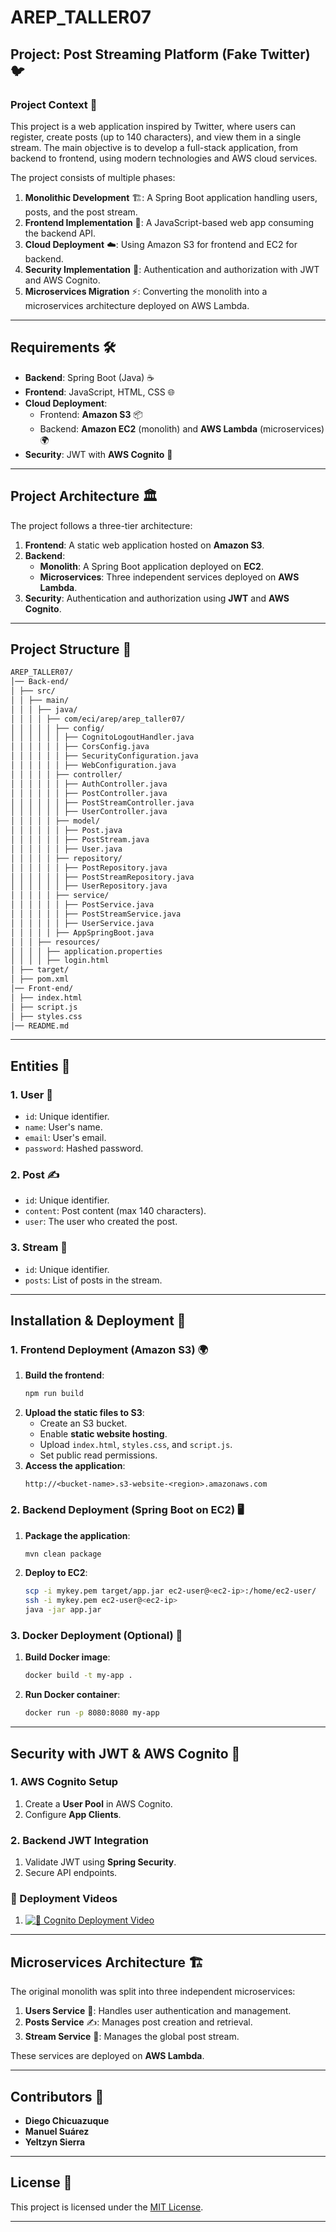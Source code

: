 # **AREP_TALLER07**
## **Project: Post Streaming Platform (Fake Twitter) 🐦**

### **Project Context** 📖
This project is a web application inspired by Twitter, where users can register, create posts (up to 140 characters), and view them in a single stream. The main objective is to develop a full-stack application, from backend to frontend, using modern technologies and AWS cloud services.

The project consists of multiple phases:
1. **Monolithic Development** 🏗️: A Spring Boot application handling users, posts, and the post stream.
2. **Frontend Implementation** 🎨: A JavaScript-based web app consuming the backend API.
3. **Cloud Deployment** ☁️: Using Amazon S3 for frontend and EC2 for backend.
4. **Security Implementation** 🔐: Authentication and authorization with JWT and AWS Cognito.
5. **Microservices Migration** ⚡: Converting the monolith into a microservices architecture deployed on AWS Lambda.

---

## **Requirements** 🛠️
- **Backend**: Spring Boot (Java) ☕
- **Frontend**: JavaScript, HTML, CSS 🌐
- **Cloud Deployment**:
  - Frontend: **Amazon S3** 📦
  - Backend: **Amazon EC2** (monolith) and **AWS Lambda** (microservices) 🌍
- **Security**: JWT with **AWS Cognito** 🔑

---

## **Project Architecture** 🏛️
The project follows a three-tier architecture:

1. **Frontend**: A static web application hosted on **Amazon S3**.
2. **Backend**:
   - **Monolith**: A Spring Boot application deployed on **EC2**.
   - **Microservices**: Three independent services deployed on **AWS Lambda**.
3. **Security**: Authentication and authorization using **JWT** and **AWS Cognito**.

---

## **Project Structure** 📂
```bash
AREP_TALLER07/
│── Back-end/
│ ├── src/
│ │ ├── main/
│ │ │ ├── java/
│ │ │ │ ├── com/eci/arep/arep_taller07/
│ │ │ │ │ ├── config/
│ │ │ │ │ │ ├── CognitoLogoutHandler.java
│ │ │ │ │ │ ├── CorsConfig.java
│ │ │ │ │ │ ├── SecurityConfiguration.java
│ │ │ │ │ │ ├── WebConfiguration.java
│ │ │ │ │ ├── controller/
│ │ │ │ │ │ ├── AuthController.java
│ │ │ │ │ │ ├── PostController.java
│ │ │ │ │ │ ├── PostStreamController.java
│ │ │ │ │ │ ├── UserController.java
│ │ │ │ │ ├── model/
│ │ │ │ │ │ ├── Post.java
│ │ │ │ │ │ ├── PostStream.java
│ │ │ │ │ │ ├── User.java
│ │ │ │ │ ├── repository/
│ │ │ │ │ │ ├── PostRepository.java
│ │ │ │ │ │ ├── PostStreamRepository.java
│ │ │ │ │ │ ├── UserRepository.java
│ │ │ │ │ ├── service/
│ │ │ │ │ │ ├── PostService.java
│ │ │ │ │ │ ├── PostStreamService.java
│ │ │ │ │ │ ├── UserService.java
│ │ │ │ │ ├── AppSpringBoot.java
│ │ │ ├── resources/
│ │ │ │ ├── application.properties
│ │ │ │ ├── login.html
│ ├── target/
│ ├── pom.xml
│── Front-end/
│ ├── index.html
│ ├── script.js
│ ├── styles.css
│── README.md
```

---

## **Entities** 📜

### **1. User** 👤
- `id`: Unique identifier.
- `name`: User's name.
- `email`: User's email.
- `password`: Hashed password.

### **2. Post** ✍️
- `id`: Unique identifier.
- `content`: Post content (max 140 characters).
- `user`: The user who created the post.

### **3. Stream** 📢
- `id`: Unique identifier.
- `posts`: List of posts in the stream.

---

## **Installation & Deployment** 🚀

### **1. Frontend Deployment (Amazon S3)** 🌍
1. **Build the frontend**:
   ```bash
   npm run build
   ```
2. **Upload the static files to S3**:
   - Create an S3 bucket.
   - Enable **static website hosting**.
   - Upload `index.html`, `styles.css`, and `script.js`.
   - Set public read permissions.
3. **Access the application**:
   ```
   http://<bucket-name>.s3-website-<region>.amazonaws.com
   ```

### **2. Backend Deployment (Spring Boot on EC2)** 🖥️
1. **Package the application**:
   ```bash
   mvn clean package
   ```
2. **Deploy to EC2**:
   ```bash
   scp -i mykey.pem target/app.jar ec2-user@<ec2-ip>:/home/ec2-user/
   ssh -i mykey.pem ec2-user@<ec2-ip>
   java -jar app.jar
   ```

### **3. Docker Deployment (Optional)** 🐳
1. **Build Docker image**:
   ```bash
   docker build -t my-app .
   ```
2. **Run Docker container**:
   ```bash
   docker run -p 8080:8080 my-app
   ```

---

## **Security with JWT & AWS Cognito** 🔐

### **1. AWS Cognito Setup**
1. Create a **User Pool** in AWS Cognito.
2. Configure **App Clients**.

### **2. Backend JWT Integration**
1. Validate JWT using **Spring Security**.
2. Secure API endpoints.

### 🎥 Deployment Videos

1. [![🎥 Cognito Deployment Video](https://img.shields.io/badge/Watch%20on-YouTube-red?style=for-the-badge&logo=youtube)](https://youtu.be/e2r8dTYEo_I)

---

## **Microservices Architecture** 🏗️

The original monolith was split into three independent microservices:
1. **Users Service** 👤: Handles user authentication and management.
2. **Posts Service** ✍️: Manages post creation and retrieval.
3. **Stream Service** 📢: Manages the global post stream.

These services are deployed on **AWS Lambda**.

---

## **Contributors** 🤝
- **Diego Chicuazuque**
- **Manuel Suárez**
- **Yeltzyn Sierra**

---

## **License** 📜
This project is licensed under the [MIT License](https://opensource.org/licenses/MIT).

---

